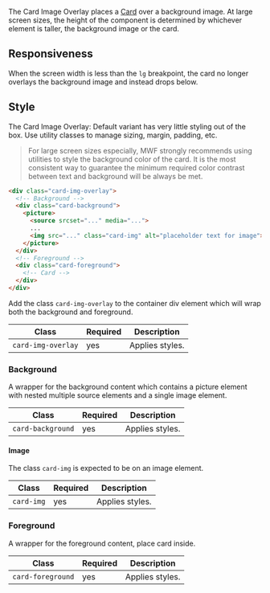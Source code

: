 The Card Image Overlay places a [Card](https://moray-prod.azurewebsites.net/components/detail/card--default.html) over a background image. At large screen sizes, the height of the component is determined by whichever element is taller, the background image or the card.

## Responsiveness

When the screen width is less than the `lg` breakpoint, the card no longer overlays the background image and instead drops below.

## Style

The Card Image Overlay: Default variant has very little styling out of the box. Use utility classes to manage sizing, margin, padding, etc.
> For large screen sizes especially, MWF strongly recommends using utilities to style the background color of the card. It is the most consistent way to guarantee the minimum required color contrast between text and background will be always be met.

```html
<div class="card-img-overlay">
  <!-- Background -->
  <div class="card-background">
    <picture>
      <source srcset="..." media="...">
      ...
      <img src="..." class="card-img" alt="placeholder text for image">
    </picture>
  </div>
  <!-- Foreground -->
  <div class="card-foreground">
    <!-- Card -->
  </div>
</div>
```

Add the class `card-img-overlay` to the container div element which will wrap both the background and foreground.

| Class               | Required     | Description     |
|---------------------|--------------|-----------------|
| `card-img-overlay`  | yes          | Applies styles. |

### Background
A wrapper for the background content which contains a picture element with nested multiple source elements and a single image element.

| Class               | Required     | Description     |
|---------------------|--------------|-----------------|
| `card-background`   | yes          | Applies styles. |

#### Image
The class `card-img` is expected to be on an image element.

| Class               | Required     | Description     |
|---------------------|--------------|-----------------|
| `card-img`          | yes          | Applies styles. |

### Foreground
A wrapper for the foreground content, place card inside.

| Class               | Required     | Description     |
|---------------------|--------------|-----------------|
| `card-foreground`   | yes          | Applies styles. |
